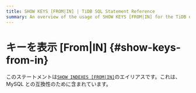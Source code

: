 ```yaml
---
title: SHOW KEYS [FROM|IN] | TiDB SQL Statement Reference
summary: An overview of the usage of SHOW KEYS [FROM|IN] for the TiDB database.
---
```


# キーを表示 [From|IN] {#show-keys-from-in}

このステートメントは[<a href="/sql-statements/sql-statement-show-indexes.md">`SHOW INDEXES [FROM|IN]`</a>](/sql-statements/sql-statement-show-indexes.md)のエイリアスです。これは、MySQL との互換性のために含まれています。
